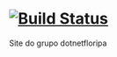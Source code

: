 [![Build Status](https://travis-ci.org/dotnetfloripa/site.svg?branch=master)](https://travis-ci.org/dotnetfloripa/site)
====

Site do grupo dotnetfloripa
